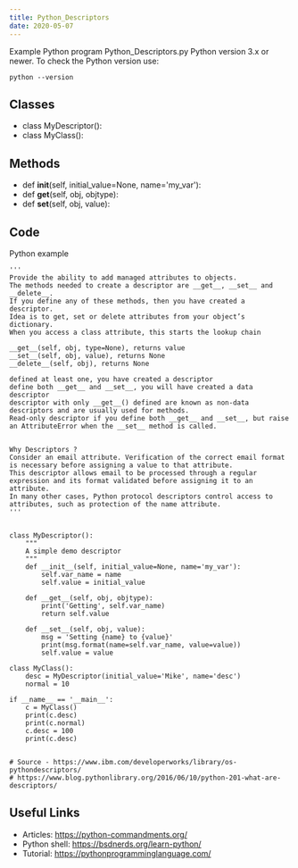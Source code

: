 ```yaml
---
title: Python_Descriptors
date: 2020-05-07
---
```

Example Python program Python_Descriptors.py
Python version 3.x or newer.
To check the Python version use:

    python --version


## Classes

* class MyDescriptor():
* class MyClass():

## Methods

* def __init__(self, initial_value=None, name='my_var'):
* def __get__(self, obj, objtype):
* def __set__(self, obj, value):

## Code

Python example

    '''
    Provide the ability to add managed attributes to objects. 
    The methods needed to create a descriptor are __get__, __set__ and __delete__.
    If you define any of these methods, then you have created a descriptor.
    Idea is to get, set or delete attributes from your object’s dictionary. 
    When you access a class attribute, this starts the lookup chain
    
    __get__(self, obj, type=None), returns value
    __set__(self, obj, value), returns None
    __delete__(self, obj), returns None
    
    defined at least one, you have created a descriptor
    define both __get__ and __set__, you will have created a data descriptor
    descriptor with only __get__() defined are known as non-data descriptors and are usually used for methods. 
    Read-only descriptor if you define both __get__ and __set__, but raise an AttributeError when the __set__ method is called.
    
    
    Why Descriptors ?
    Consider an email attribute. Verification of the correct email format is necessary before assigning a value to that attribute. 
    This descriptor allows email to be processed through a regular expression and its format validated before assigning it to an attribute.
    In many other cases, Python protocol descriptors control access to attributes, such as protection of the name attribute.
    '''
    
       
    class MyDescriptor():
        """
        A simple demo descriptor
        """
        def __init__(self, initial_value=None, name='my_var'):
            self.var_name = name
            self.value = initial_value
     
        def __get__(self, obj, objtype):
            print('Getting', self.var_name)
            return self.value
     
        def __set__(self, obj, value):
            msg = 'Setting {name} to {value}'
            print(msg.format(name=self.var_name, value=value))
            self.value = value
     
    class MyClass():
        desc = MyDescriptor(initial_value='Mike', name='desc')
        normal = 10
     
    if __name__ == '__main__':
        c = MyClass()
        print(c.desc)
        print(c.normal)
        c.desc = 100
        print(c.desc)
        
    
    # Source - https://www.ibm.com/developerworks/library/os-pythondescriptors/
    # https://www.blog.pythonlibrary.org/2016/06/10/python-201-what-are-descriptors/

## Useful Links

- Articles: https://python-commandments.org/
- Python shell: https://bsdnerds.org/learn-python/
- Tutorial: https://pythonprogramminglanguage.com/
